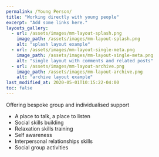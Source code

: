```yaml
---
permalink: /Young Person/
title: "Working directly with young people"
excerpt: "Add some links here."
layouts_gallery:
  - url: /assets/images/mm-layout-splash.png
    image_path: /assets/images/mm-layout-splash.png
    alt: "splash layout example"
  - url: /assets/images/mm-layout-single-meta.png
    image_path: /assets/images/mm-layout-single-meta.png
    alt: "single layout with comments and related posts"
  - url: /assets/images/mm-layout-archive.png
    image_path: /assets/images/mm-layout-archive.png
    alt: "archive layout example"
last_modified_at: 2020-05-01T10:15:22-04:00
toc: false
---
```


Offering bespoke group and individualised support
 * A place to talk, a place to listen                
 * Social skills building                            
 * Relaxation skills training                        
 * Self awareness                                    
 * Interpersonal relationships skills             
 * Social group activities    